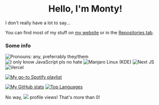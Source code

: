 <h1 align=center>Hello, I'm Monty!</h1>

I don't really have a lot to say...

You can find most of my stuff on [my website](https://www.monty.ga/) or in the [Repositories tab](https://github.com/montylion?tab=repositories).

### Some info
![Pronouns: any, preferrably they/them](https://img.shields.io/static/v1?style=for-the-badge&label=PRONOUNS&message=any,%20preferrably%20they/them&color=orange)
![I only know JavaScript pls no hate](https://img.shields.io/badge/javascript-%23323330.svg?style=for-the-badge&logo=javascript&logoColor=%23F7DF1E)
![Manjaro Linux (KDE)](https://img.shields.io/badge/Manjaro%20(KDE)-24242c?style=for-the-badge&logo=manjaro&logoColor=34BC5C)
![Next JS](https://img.shields.io/badge/nextjs-%23000000.svg?style=for-the-badge&logo=next-dot-js&logoColor=white)
![Vercel](https://img.shields.io/badge/vercel-%23000000.svg?style=for-the-badge&logo=vercel&logoColor=white)

[![My go-to Spotify playlist](https://img.shields.io/badge/My%20goto%20Spotify%20playlist-1ED760?style=for-the-badge&logo=spotify&logoColor=white)](https://open.spotify.com/playlist/5rx5PZoWqEeaoivwz350Ki?si=42f3ec6e4098402f)

[![My GitHub stats](https://github-readme-stats.vercel.app/api?username=montylion&show_icons=true&count_private=true&theme=shades-of-purple&hide_border=true&custom_title=My%20sad%20and%20disappointing%20GitHub%20Stats)](https://github.com/montylion?tab=repositories)
[![Top Languages](https://github-readme-stats.vercel.app/api/top-langs/?username=montylion&b&layout=compact&theme=shades-of-purple&hide_border=true&custom_title=I%27m%20sorry,%20it%27s%20JavaScript)](https://github.com/montylion?tab=repositories&q=&type=&language=javascript&sort=)

No way, ![](https://komarev.com/ghpvc/?username=montylion&color=555555&label=&style=for-the-badge) profile views! That's more than 0!

